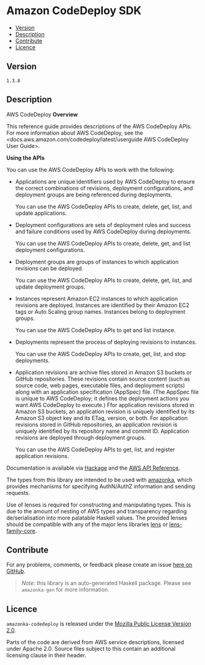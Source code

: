 # Amazon CodeDeploy SDK

* [Version](#version)
* [Description](#description)
* [Contribute](#contribute)
* [Licence](#licence)


## Version

`1.3.8`


## Description

AWS CodeDeploy __Overview__

This reference guide provides descriptions of the AWS CodeDeploy APIs.
For more information about AWS CodeDeploy, see the
<docs.aws.amazon.com/codedeploy/latest/userguide AWS CodeDeploy User Guide>.

__Using the APIs__

You can use the AWS CodeDeploy APIs to work with the following:

-   Applications are unique identifiers used by AWS CodeDeploy to ensure
    the correct combinations of revisions, deployment configurations,
    and deployment groups are being referenced during deployments.

    You can use the AWS CodeDeploy APIs to create, delete, get, list,
    and update applications.

-   Deployment configurations are sets of deployment rules and success
    and failure conditions used by AWS CodeDeploy during deployments.

    You can use the AWS CodeDeploy APIs to create, delete, get, and list
    deployment configurations.

-   Deployment groups are groups of instances to which application
    revisions can be deployed.

    You can use the AWS CodeDeploy APIs to create, delete, get, list,
    and update deployment groups.

-   Instances represent Amazon EC2 instances to which application
    revisions are deployed. Instances are identified by their Amazon EC2
    tags or Auto Scaling group names. Instances belong to deployment
    groups.

    You can use the AWS CodeDeploy APIs to get and list instance.

-   Deployments represent the process of deploying revisions to
    instances.

    You can use the AWS CodeDeploy APIs to create, get, list, and stop
    deployments.

-   Application revisions are archive files stored in Amazon S3 buckets
    or GitHub repositories. These revisions contain source content (such
    as source code, web pages, executable files, and deployment scripts)
    along with an application specification (AppSpec) file. (The AppSpec
    file is unique to AWS CodeDeploy; it defines the deployment actions
    you want AWS CodeDeploy to execute.) Ffor application revisions
    stored in Amazon S3 buckets, an application revision is uniquely
    identified by its Amazon S3 object key and its ETag, version, or
    both. For application revisions stored in GitHub repositories, an
    application revision is uniquely identified by its repository name
    and commit ID. Application revisions are deployed through deployment
    groups.

    You can use the AWS CodeDeploy APIs to get, list, and register
    application revisions.

Documentation is available via [Hackage](http://hackage.haskell.org/package/amazonka-codedeploy)
and the [AWS API Reference](https://aws.amazon.com/documentation/).

The types from this library are intended to be used with [amazonka](http://hackage.haskell.org/package/amazonka),
which provides mechanisms for specifying AuthN/AuthZ information and sending requests.

Use of lenses is required for constructing and manipulating types.
This is due to the amount of nesting of AWS types and transparency regarding
de/serialisation into more palatable Haskell values.
The provided lenses should be compatible with any of the major lens libraries
[lens](http://hackage.haskell.org/package/lens) or [lens-family-core](http://hackage.haskell.org/package/lens-family-core).

## Contribute

For any problems, comments, or feedback please create an issue [here on GitHub](https://github.com/brendanhay/amazonka/issues).

> _Note:_ this library is an auto-generated Haskell package. Please see `amazonka-gen` for more information.


## Licence

`amazonka-codedeploy` is released under the [Mozilla Public License Version 2.0](http://www.mozilla.org/MPL/).

Parts of the code are derived from AWS service descriptions, licensed under Apache 2.0.
Source files subject to this contain an additional licensing clause in their header.
